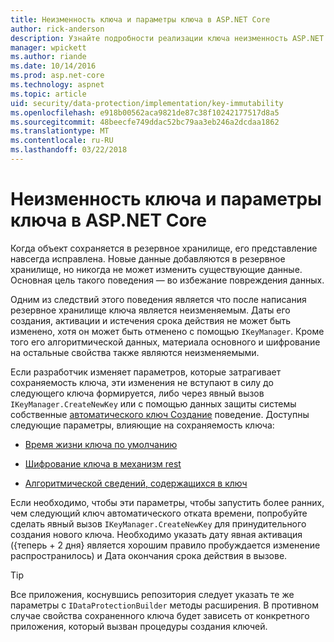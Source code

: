 ```yaml
---
title: Неизменность ключа и параметры ключа в ASP.NET Core
author: rick-anderson
description: Узнайте подробности реализации ключа неизменность ASP.NET Core Data Protection API-интерфейсы.
manager: wpickett
ms.author: riande
ms.date: 10/14/2016
ms.prod: asp.net-core
ms.technology: aspnet
ms.topic: article
uid: security/data-protection/implementation/key-immutability
ms.openlocfilehash: e918b00562aca9821de87c38f10242177517d8a5
ms.sourcegitcommit: 48beecfe749ddac52bc79aa3eb246a2dcdaa1862
ms.translationtype: MT
ms.contentlocale: ru-RU
ms.lasthandoff: 03/22/2018
---
```

# <a name="key-immutability-and-key-settings-in-aspnet-core"></a>Неизменность ключа и параметры ключа в ASP.NET Core

Когда объект сохраняется в резервное хранилище, его представление навсегда исправлена. Новые данные добавляются в резервное хранилище, но никогда не может изменить существующие данные. Основная цель такого поведения — во избежание повреждения данных.

Одним из следствий этого поведения является что после написания резервное хранилище ключа является неизменяемым. Даты его создания, активации и истечения срока действия не может быть изменено, хотя он может быть отменено с помощью `IKeyManager`. Кроме того его алгоритмической данных, материала основного и шифрование на остальные свойства также являются неизменяемыми.

Если разработчик изменяет параметров, которые затрагивает сохраняемость ключа, эти изменения не вступают в силу до следующего ключа формируется, либо через явный вызов `IKeyManager.CreateNewKey` или с помощью данных защиты системы собственные [автоматического ключ Создание](xref:security/data-protection/implementation/key-management#data-protection-implementation-key-management) поведение. Доступны следующие параметры, влияющие на сохраняемость ключа:

* [Время жизни ключа по умолчанию](xref:security/data-protection/implementation/key-management#data-protection-implementation-key-management)

* [Шифрование ключа в механизм rest](xref:security/data-protection/implementation/key-encryption-at-rest#data-protection-implementation-key-encryption-at-rest)

* [Алгоритмической сведений, содержащихся в ключ](xref:security/data-protection/configuration/overview#changing-algorithms-with-usecryptographicalgorithms)

Если необходимо, чтобы эти параметры, чтобы запустить более ранних, чем следующий ключ автоматического отката времени, попробуйте сделать явный вызов `IKeyManager.CreateNewKey` для принудительного создания нового ключа. Необходимо указать дату явная активация ({теперь + 2 дня} является хорошим правило пробуждается изменение распространилось) и Дата окончания срока действия в вызове.

>[!TIP]
> Все приложения, коснувшись репозитория следует указать те же параметры с `IDataProtectionBuilder` методы расширения. В противном случае свойства сохраненного ключа будет зависеть от конкретного приложения, который вызван процедуры создания ключей.

